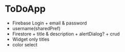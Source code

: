 # ToDoApp
+ Firebase Login + email & password 
+ username(sharedPref)
+ Firestore + title & description + alertDialog? + crud
+ Widget only titles
+ color select

